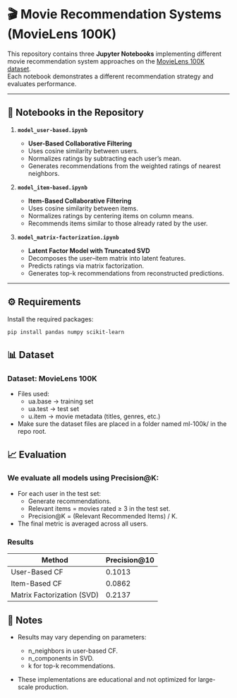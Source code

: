 # 🎬 Movie Recommendation Systems (MovieLens 100K)

This repository contains three **Jupyter Notebooks** implementing different movie recommendation system approaches on the [MovieLens 100K dataset](https://www.kaggle.com/datasets/prajitdatta/movielens-100k-dataset?select=ml-100k).  
Each notebook demonstrates a different recommendation strategy and evaluates performance.

---

## 📂 Notebooks in the Repository

1. **`model_user-based.ipynb`**
   - **User-Based Collaborative Filtering**
   - Uses cosine similarity between users.
   - Normalizes ratings by subtracting each user’s mean.
   - Generates recommendations from the weighted ratings of nearest neighbors.

2. **`model_item-based.ipynb`**
   - **Item-Based Collaborative Filtering**
   - Uses cosine similarity between items.
   - Normalizes ratings by centering items on column means.
   - Recommends items similar to those already rated by the user.

3. **`model_matrix-factorization.ipynb`**
   - **Latent Factor Model with Truncated SVD**
   - Decomposes the user–item matrix into latent features.
   - Predicts ratings via matrix factorization.
   - Generates top-k recommendations from reconstructed predictions.

---

## ⚙️ Requirements

Install the required packages:

```bash
pip install pandas numpy scikit-learn
```

## 📊 Dataset

### Dataset: MovieLens 100K
- Files used:
  - ua.base → training set
  - ua.test → test set
  - u.item → movie metadata (titles, genres, etc.)
- Make sure the dataset files are placed in a folder named ml-100k/ in the repo root.

## 📈 Evaluation
### We evaluate all models using Precision@K:

- For each user in the test set:
  - Generate recommendations.
  - Relevant items = movies rated ≥ 3 in the test set.
  - Precision@K = (Relevant Recommended Items) / K.
- The final metric is averaged across all users.

### Results
|           Method            | Precision@10 |
|-----------------------------|---------------|
| User-Based CF               | 0.1013        |
| Item-Based CF               | 0.0862        |
| Matrix Factorization (SVD)  | 0.2137        |

## 📌 Notes
- Results may vary depending on parameters:
  - n_neighbors in user-based CF.
  - n_components in SVD.
  - k for top-k recommendations.

- These implementations are educational and not optimized for large-scale production.
